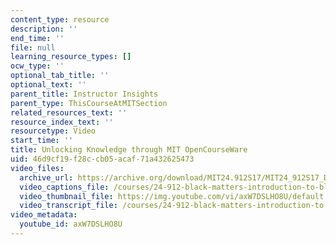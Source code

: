 ```yaml
---
content_type: resource
description: ''
end_time: ''
file: null
learning_resource_types: []
ocw_type: ''
optional_tab_title: ''
optional_text: ''
parent_title: Instructor Insights
parent_type: ThisCourseAtMITSection
related_resources_text: ''
resource_index_text: ''
resourcetype: Video
start_time: ''
title: Unlocking Knowledge through MIT OpenCourseWare
uid: 46d9cf19-f28c-cb05-acaf-71a432625473
video_files:
  archive_url: https://archive.org/download/MIT24.912S17/MIT24_912S17_DeGraff_Unlocking_Knowledge_300k.mp4
  video_captions_file: /courses/24-912-black-matters-introduction-to-black-studies-spring-2017/34dd13584ec1562ba14fb787053cf9a9_axW7DSLHO8U.vtt
  video_thumbnail_file: https://img.youtube.com/vi/axW7DSLHO8U/default.jpg
  video_transcript_file: /courses/24-912-black-matters-introduction-to-black-studies-spring-2017/e8262eca770e92447a814ce2b9a0e13b_axW7DSLHO8U.pdf
video_metadata:
  youtube_id: axW7DSLHO8U
---
```

